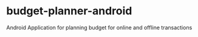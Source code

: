 # budget-planner-android
Android Application for planning budget for online and offline transactions
